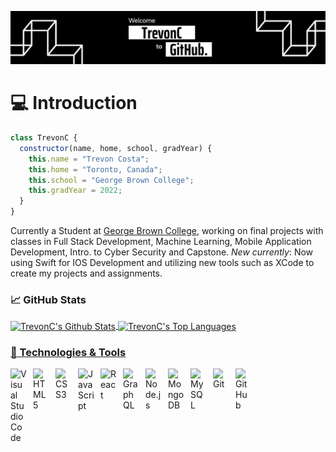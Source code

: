 ![alt text](https://github.com/TrevonC/TrevonC/blob/main/banner.jpg?raw=true)
# 💻 Introduction
```javascript
class TrevonC {
  constructor(name, home, school, gradYear) {
    this.name = "Trevon Costa";
    this.home = "Toronto, Canada";
    this.school = "George Brown College";
    this.gradYear = 2022;
  }
}

```

Currently a Student at [George Brown College](https://www.georgebrown.ca/programs/computer-programming-and-analysis-program-t177), working on final projects with classes in Full Stack Development, Machine Learning, Mobile Application Development, Intro. to Cyber Security and Capstone. *New currently*: Now using Swift for IOS Development and utilizing new tools such as XCode to create my projects and assignments.

### &#x1f4c8; GitHub Stats
<a href="https://github.com/TrevonC/TrevonC">
<img align="center" src="https://github-readme-stats.vercel.app/api?username=TrevonC&include_all_commits=true&show_icons=true&line_height=27&count_private=true&title_color=ffffff&text_color=c9cacc&icon_color=2bbc8a&bg_color=1d1f21" alt="TrevonC's Github Stats"/>
  
<a href="https://github.com/TrevonC/TrevonC">
<img align="center" src="https://github-readme-stats.vercel.app/api/top-langs/?username=TrevonC&title_color=ffffff&text_color=c9cacc&icon_color=2bbc8a&bg_color=1d1f21&langs_count=3" alt="TrevonC's Top Languages"/>

 ### 🔧 Technologies & Tools
  
<img align="left" alt="Visual Studio Code" width="26px" src="https://cdn.jsdelivr.net/gh/devicons/devicon/icons/vscode/vscode-original.svg" style="padding-right:10px;" />
<img align="left" alt="HTML5" width="26px" src="https://cdn.jsdelivr.net/gh/devicons/devicon/icons/html5/html5-original.svg" style="padding-right:10px;" />
<img align="left" alt="CSS3" width="26px" src="https://cdn.jsdelivr.net/gh/devicons/devicon/icons/css3/css3-original.svg" style="padding-right:10px;" />
<img align="left" alt="JavaScript" width="26px" src="https://cdn.jsdelivr.net/gh/devicons/devicon/icons/javascript/javascript-original.svg" style="padding-right:10px;" />
<img align="left" alt="React" width="26px" src="https://cdn.jsdelivr.net/gh/devicons/devicon/icons/react/react-original.svg" style="padding-right:10px;" />
<img align="left" alt="GraphQL" width="26px" src="https://cdn.jsdelivr.net/gh/devicons/devicon/icons/graphql/graphql-plain.svg" style="padding-right:10px;" />
<img align="left" alt="Node.js" width="26px" src="https://cdn.jsdelivr.net/gh/devicons/devicon/icons/nodejs/nodejs-original.svg" style="padding-right:10px;" />
<img align="left" alt="MongoDB" width="26px" src="https://cdn.jsdelivr.net/gh/devicons/devicon/icons/mongodb/mongodb-original.svg" style="padding-right:10px;" />
<img align="left" alt="MySQL" width="26px" src="https://cdn.jsdelivr.net/gh/devicons/devicon/icons/mysql/mysql-original.svg" style="padding-right:10px;" />
<img align="left" alt="Git" width="26px" src="https://cdn.jsdelivr.net/gh/devicons/devicon/icons/git/git-original.svg" style="padding-right:10px;" />
<img align="left" alt="GitHub" width="26px" src="https://user-images.githubusercontent.com/3369400/139447912-e0f43f33-6d9f-45f8-be46-2df5bbc91289.png" style="padding-right:10px;" />

<br />
<br />

  
<!--
Coming Soon..
Projects..
Certifications..
- 🔭 I’m currently working on ...
- 🌱 I’m currently learning ...
- 👯 I’m looking to collaborate on ...
- 🤔 I’m looking for help with ...
- 💬 Ask me about ...
- 📫 How to reach me: ...
- 😄 Pronouns: ...
- ⚡ Fun fact: ...
-->
